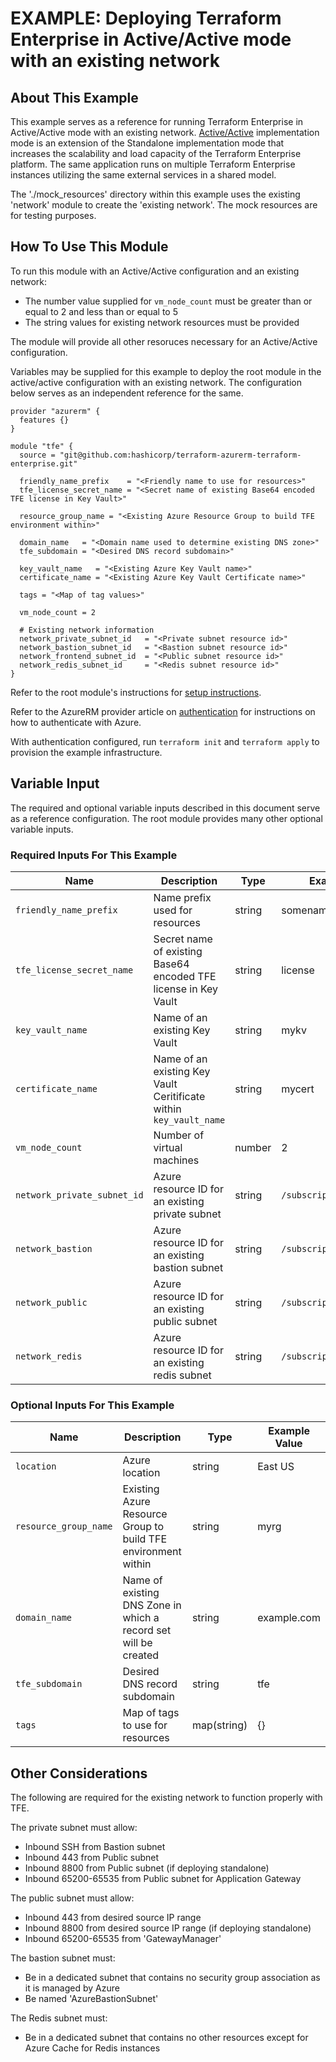 # EXAMPLE: Deploying Terraform Enterprise in Active/Active mode with an existing network

## About This Example

This example serves as a reference for running Terraform Enterprise in Active/Active mode with an existing network. [Active/Active](https://www.terraform.io/docs/enterprise/before-installing/reference-architecture/azure.html#active-active-implementation-mode) implementation mode is an extension of the Standalone implementation mode that increases the scalability and load capacity of the Terraform Enterprise platform. The same application runs on multiple Terraform Enterprise instances utilizing the same external services in a shared model.

The './mock_resources' directory within this example uses the existing 'network' module to create the 'existing network'. The mock resources are for testing purposes.

## How To Use This Module

To run this module with an Active/Active configuration and an existing network:

- The number value supplied for `vm_node_count` must be greater than or equal to 2 and less than or equal to 5
- The string values for existing network resources must be provided

The module will provide all other resoruces necessary for an Active/Active configuration.

Variables may be supplied for this example to deploy the root module in the active/active configuration with an existing network. The configuration below serves as an independent reference for the same.

```hcl
provider "azurerm" {
  features {}
}

module "tfe" {
  source = "git@github.com:hashicorp/terraform-azurerm-terraform-enterprise.git"

  friendly_name_prefix    = "<Friendly name to use for resources>"
  tfe_license_secret_name = "<Secret name of existing Base64 encoded TFE license in Key Vault>"

  resource_group_name = "<Existing Azure Resource Group to build TFE environment within>"

  domain_name   = "<Domain name used to determine existing DNS zone>"
  tfe_subdomain = "<Desired DNS record subdomain>"

  key_vault_name   = "<Existing Azure Key Vault name>"
  certificate_name = "<Existing Azure Key Vault Certificate name>"

  tags = "<Map of tag values>"

  vm_node_count = 2

  # Existing network information
  network_private_subnet_id   = "<Private subnet resource id>"
  network_bastion_subnet_id   = "<Bastion subnet resource id>"
  network_frontend_subnet_id  = "<Public subnet resource id>"
  network_redis_subnet_id     = "<Redis subnet resource id>"
}
```

Refer to the root module's instructions for [setup instructions](../../README.md#How-to-Use-This-Module).

Refer to the AzureRM provider article on [authentication](https://registry.terraform.io/providers/hashicorp/azurerm/latest/docs) for instructions on how to authenticate with Azure.

With authentication configured, run `terraform init` and `terraform apply` to provision the example infrastructure.

## Variable Input

The required and optional variable inputs described in this document serve as a reference configuration. The root module provides many other optional variable inputs.

### Required Inputs For This Example

| Name                        | Description                                                        | Type   | Example Value               |
| --------------------------- | ------------------------------------------------------------------ | ------ | --------------------------- |
| `friendly_name_prefix`      | Name prefix used for resources                                     | string | somename                    |
| `tfe_license_secret_name`   | Secret name of existing Base64 encoded TFE license in Key Vault    | string | license                     |
| `key_vault_name`            | Name of an existing Key Vault                                      | string | mykv                        |
| `certificate_name`          | Name of an existing Key Vault Ceritificate within `key_vault_name` | string | mycert                      |
| `vm_node_count`             | Number of virtual machines                                         | number | 2                           |
| `network_private_subnet_id` | Azure resource ID for an existing private subnet                   | string | `/subscription/resource/id` |
| `network_bastion`           | Azure resource ID for an existing bastion subnet                   | string | `/subscription/resource/id` |
| `network_public`            | Azure resource ID for an existing public subnet                    | string | `/subscription/resource/id` |
| `network_redis`             | Azure resource ID for an existing redis subnet                     | string | `/subscription/resource/id` |

### Optional Inputs For This Example

| Name                  | Description                                                     | Type        | Example Value |
| --------------------- | --------------------------------------------------------------- | ----------- | ------------- |
| `location`            | Azure location                                                  | string      | East US       |
| `resource_group_name` | Existing Azure Resource Group to build TFE environment within   | string      | myrg          |
| `domain_name`         | Name of existing DNS Zone in which a record set will be created | string      | example.com   |
| `tfe_subdomain`       | Desired DNS record subdomain                                    | string      | tfe           |
| `tags`                | Map of tags to use for resources                                | map(string) | {}            |

## Other Considerations

The following are required for the existing network to function properly with TFE.

The private subnet must allow:

- Inbound SSH from Bastion subnet
- Inbound 443 from Public subnet
- Inbound 8800 from Public subnet (if deploying standalone)
- Inbound 65200-65535 from Public subnet for Application Gateway

The public subnet must allow:

- Inbound 443 from desired source IP range
- Inbound 8800 from desired source IP range (if deploying standalone)
- Inbound 65200-65535 from 'GatewayManager'

The bastion subnet must:

- Be in a dedicated subnet that contains no security group association as it is managed by Azure
- Be named 'AzureBastionSubnet'

The Redis subnet must:

- Be in a dedicated subnet that contains no other resources except for Azure Cache for Redis instances

